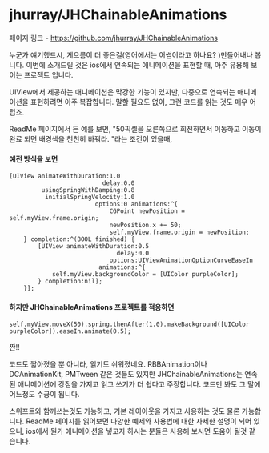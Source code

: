 # jhurray/JHChainableAnimations

페이지 링크 - https://github.com/jhurray/JHChainableAnimations

누군가 얘기했드시, 게으름이 더 좋은걸(영어에서는 어썸이라고 하나요? )만들어내나 봅니다. 
이번에 소개드릴 것은 ios에서 연속되는 애니메이션을 표현할 때, 아주 유용해 보이는 프로젝트 입니다. 

UIView에서 제공하는 애니메이션은 막강한 기능이 있지만, 다중으로 연속되는 애니메이션을 표현하려면 아주 복잡합니다. 
말할 필요도 없이, 그런 코드를 읽는 것도 매우 어렵죠. 

ReadMe 페이지에서 든 예를 보면, "50픽셀을 오른쪽으로 회전하면서 이동하고 이동이 완료 되면 배경색을 천천히 바꿔라. "라는 
조건이 있을때, 

#### 예전 방식을 보면
```
[UIView animateWithDuration:1.0
                          delay:0.0
         usingSpringWithDamping:0.8
          initialSpringVelocity:1.0
                        options:0 animations:^{
                            CGPoint newPosition = self.myView.frame.origin;
                            newPosition.x += 50;
                            self.myView.frame.origin = newPosition;
    } completion:^(BOOL finished) {
        [UIView animateWithDuration:0.5
                              delay:0.0
                            options:UIViewAnimationOptionCurveEaseIn
                         animations:^{
            self.myView.backgroundColor = [UIColor purpleColor];
        } completion:nil];
    }];
```

#### 하지만 JHChainableAnimations 프로젝트를 적용하면 

```
self.myView.moveX(50).spring.thenAfter(1.0).makeBackground([UIColor purpleColor]).easeIn.animate(0.5);
```

짠!! 

코드도 짧아졌을 뿐 아니라, 읽기도 쉬워졌네요. RBBAnimation이나 DCAnimationKit, PMTween 같은 것들도 있지만
JHChainableAnimations는 연속된 애니메이션에 강점을 가지고 읽고 쓰기가 더 쉽다고 주장합니다. 코드만 봐도 
그 말에 어느정도 수긍이 됩니다. 


스위프트와 함께쓰는것도 가능하고, 기본 레이아웃을 가지고 사용하는 것도 물론 가능합니다. ReadMe 페이지를 읽어보면
다양한 예제와 사용법에 대한 자세한 설명이 되어 있으니, ios에서 뭔가 애니메이션을 넣고자 하시는 분들은 사용해 보시면 도움이 될것 같습니다.
